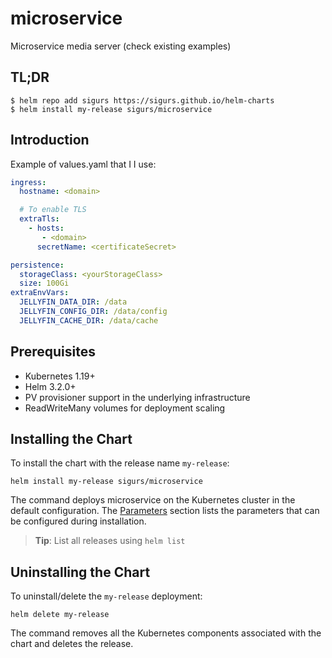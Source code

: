<!--- app-name: microservice -->

# microservice

Microservice media server (check existing examples)

## TL;DR

```console
$ helm repo add sigurs https://sigurs.github.io/helm-charts
$ helm install my-release sigurs/microservice
```

## Introduction

Example of values.yaml that I I use: 

```yaml
ingress:
  hostname: <domain>

  # To enable TLS
  extraTls:
    - hosts:
       - <domain>
      secretName: <certificateSecret>

persistence:
  storageClass: <yourStorageClass>
  size: 100Gi
extraEnvVars:
  JELLYFIN_DATA_DIR: /data
  JELLYFIN_CONFIG_DIR: /data/config
  JELLYFIN_CACHE_DIR: /data/cache

```
## Prerequisites

- Kubernetes 1.19+
- Helm 3.2.0+
- PV provisioner support in the underlying infrastructure
- ReadWriteMany volumes for deployment scaling

## Installing the Chart

To install the chart with the release name `my-release`:

```console
helm install my-release sigurs/microservice
```

The command deploys microservice on the Kubernetes cluster in the default configuration. The [Parameters](#parameters) section lists the parameters that can be configured during installation.

> **Tip**: List all releases using `helm list`

## Uninstalling the Chart

To uninstall/delete the `my-release` deployment:

```console
helm delete my-release
```

The command removes all the Kubernetes components associated with the chart and deletes the release.

